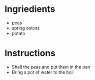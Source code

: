 # Ingriedients
- peas
- spring onions
- potato
# Instructions
- Shell the peas and put them in the pan
- Bring a pot of water to the boil
